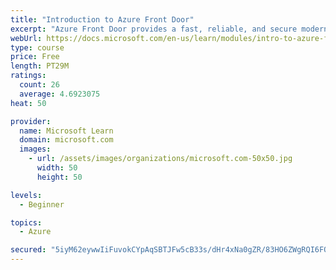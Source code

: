 ```yaml
---
title: "Introduction to Azure Front Door"
excerpt: "Azure Front Door provides a fast, reliable, and secure modern cloud content delivery network, integrated with intelligent threat protection."
webUrl: https://docs.microsoft.com/en-us/learn/modules/intro-to-azure-front-door/
type: course
price: Free
length: PT29M
ratings:
  count: 26
  average: 4.6923075
heat: 50

provider:
  name: Microsoft Learn
  domain: microsoft.com
  images:
    - url: /assets/images/organizations/microsoft.com-50x50.jpg
      width: 50
      height: 50

levels:
  - Beginner

topics:
  - Azure

secured: "5iyM62eywwIiFuvokCYpAqSBTJFw5cB33s/dHr4xNa0gZR/83HO6ZWgRQI6FQHEL7hrHmdbf1ucMIwhQoCGg9s8An3qb9qIjNFZC0YiAMjP34HSzgpeuU/fRuoD8d8omqpLIOGUASNTLFcQWvYztJorlxqAdoQ/ZEZ2F0fFCPpk4RY3J0e+AArylfC7BpBOCLDSgAJxaKd6VX+Hyphn+AHtK0duL7VvmAy5Gv54TmkEciA7nNc5JS6kbkZiVNKWrJbhwxy2R5HfEFpGCLPUnu8S28dHJ33l8WtVMHXJtbM0PlkFbYzNIT2u2idEYLvaoBXKuf+5DjqNvm3UF2S26SOGHtyM0X9MCkk/sg8/C483jWka0yV9oXbTR1h+h6ywk7/MJqWicc6/9tk1rzcdU3lxoOVXen+RRo91YAo2JI8g=;f3hgUgLJhA7lql3oq0rtMA=="
---
```


